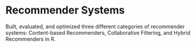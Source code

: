 # Recommender Systems
 Built, evaluated, and optimized three different categories of recommender systems: Content-based Recommenders, Collaborative Filtering, and Hybrid Recommenders in R.
